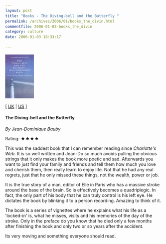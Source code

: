 ```yaml
---
layout: post
title: "Books - The Diving-bell and the Butterfly "
permalink: /archives/2006/01/books_the_divin.html
commentfile: 2006-01-03-books_the_divin
category: culture
date: 2006-01-03 18:33:17

---
```


<img alt="The Diving-bell and the Butterfly " src="/assets/images/divingbell.jpg" width="92" height="140" class="right img_plain"/>

\[ [UK](http://www.amazon.co.uk/exec/obidos/ASIN/0007139845/qid=1136572255/sr=8-1/ref=sr_8_xs_ap_i1_xgl/026-7137165-3530015) | [US](http://www.amazon.com/gp/product/0007139845/qid=1136572255/sr=8-1/ref=sr_8_xs_ap_i1_xgl/103-0759430-6653426?n=283155) \]

#### The Diving-bell and the Butterfly

*By Jean-Dominique Bauby*

Rating: ★★★★

This was the saddest book that I can remember reading since *Charlotte's Web*. It is so well written and Jean-Do so much avoids pulling the obvious strings that it only makes the book more poetic and sad. Afterwards you want to just find your family and friends and tell them how much you love and cherish them, then really learn to enjoy life. Not that he had any real regrets, just that he only missed these things, not the wealth, power or job.

It is the true story of a man, editor of Elle in Paris who has a massive stroke around the base of the brain. So is effectively becomes a quadriplegic. In fact, the only part of his body that he can truly control is his left eye. He dictates the book by blinking it to a person recording. Amazing to think of it.

The book is a series of vignettes where he explains what his life as a 'locked-in' is, what he misses, visits and his memories of the day of the stroke. Only in the preface do you know that he died only a few months after finishing the book and only two or so years after the accident.

Its very moving and something everyone should read.
